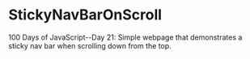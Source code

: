 # StickyNavBarOnScroll
100 Days of JavaScript--Day 21: Simple webpage that demonstrates a sticky nav bar when scrolling down from the top.
